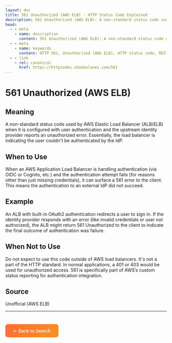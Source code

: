```yaml
---
layout: doc
title: 561 Unauthorized (AWS ELB) - HTTP Status Code Explained
description: 561 Unauthorized (AWS ELB): A non-standard status code used by AWS Elastic Load Balancer (ALB/ELB) when it is configured with user authentication and the upstream ident...
head:
  - - meta
    - name: description
      content: 561 Unauthorized (AWS ELB): A non-standard status code used by AWS Elastic Load Balancer (ALB/ELB) when it is configured with user authentication and the upstream ident...
  - - meta
    - name: keywords
      content: HTTP 561, Unauthorized (AWS ELB), HTTP status code, REST API, web development
  - - link
    - rel: canonical
      href: https://httpcodes.shadowlanes.com/561
---
```


<script setup>
const structuredData = {
  "@context": "https://schema.org",
  "@type": "TechArticle",
  "headline": "561 Unauthorized (AWS ELB) - HTTP Status Code",
  "description": "A non-standard status code used by AWS Elastic Load Balancer (ALB/ELB) when it is configured with user authentication and the upstream identity provider reports an unauthorized error. Essentially, the load balancer is indicating the user couldn't be authenticated by the IdP.",
  "url": "https://httpcodes.shadowlanes.com/561",
  "keywords": "HTTP 561, Unauthorized (AWS ELB), HTTP status code",
  "articleBody": "A non-standard status code used by AWS Elastic Load Balancer (ALB/ELB) when it is configured with user authentication and the upstream identity provider reports an unauthorized error. Essentially, the load balancer is indicating the user couldn't be authenticated by the IdP. When an AWS Application Load Balancer is handling authentication (via OIDC or Cognito, etc.) and the authentication attempt fails (for reasons other than just missing credentials), it can surface a 561 error to the client. This means the authentication to an external IdP did not succeed.",
  "publisher": {
    "@type": "Organization",
    "name": "HTTP Codes Explainer"
  }
}
</script>

<script type="application/ld+json" v-html="JSON.stringify(structuredData)"></script>

# 561 Unauthorized (AWS ELB)

## Meaning

A non-standard status code used by AWS Elastic Load Balancer (ALB/ELB) when it is configured with user authentication and the upstream identity provider reports an unauthorized error. Essentially, the load balancer is indicating the user couldn't be authenticated by the IdP.

## When to Use

When an AWS Application Load Balancer is handling authentication (via OIDC or Cognito, etc.) and the authentication attempt fails (for reasons other than just missing credentials), it can surface a 561 error to the client. This means the authentication to an external IdP did not succeed.

## Example

An ALB with built-in OAuth2 authentication redirects a user to sign in. If the identity provider responds with an error (like invalid credentials or user not authorized), the ALB might return 561 Unauthorized to the client to indicate the final outcome of authentication was failure.

## When Not to Use

Do not expect to use this code outside of AWS load balancers. It's not a part of the HTTP standard. In normal applications, a 401 or 403 would be used for unauthorized access. 561 is specifically part of AWS’s custom status reporting for authentication integration.

## Source

Unofficial (AWS ELB)

---

<div style="margin-top: 40px;">
  <a href="/" style="display: inline-block; padding: 12px 24px; background: linear-gradient(135deg, #ff6b35, #f7931e); color: white; text-decoration: none; border-radius: 8px; font-weight: 500;">← Back to Search</a>
</div>
